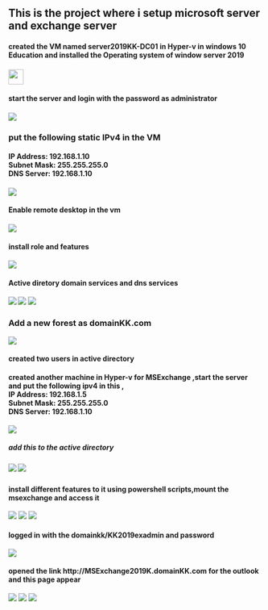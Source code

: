 <h2> This is the project where i setup microsoft  server and exchange server </h2>
<h4> created the VM named server2019KK-DC01 in Hyper-v in windows 10 Education and installed the Operating system of window server 2019 <h4>
<img src= "images\Picture1.jpg" width ="30px" >
<h4>start the server and login with the password as administrator <h4>
<img src="images\Picture2.jpg" >
<h3> put  the following static IPv4 in the VM </h3>
<h4 >IP Address: 192.168.1.10 <br>
Subnet Mask: 255.255.255.0  <br>
DNS Server: 192.168.1.10 <br> <h4>
<img src= "images\Picture3.jpg"  >
<h4> Enable remote desktop in the vm <h4>
<img src= "images\Picture4.png" >
<h4> install role and features <h4>
<img src = "images\Picture5.jpg" >
<h4> Active diretory domain services 
 and dns services <h4>
<img src="images\Picture6.jpg" >
<img src="images\Picture7.jpg" >
<img src="images\Picture8.jpg">
<h3> Add a new forest as domainKK.com </h3>
<img src="images\Picture9.jpg">
<h4> created two users in active directory <h4>
<h4> created another machine in Hyper-v for MSExchange ,start the server and put the following ipv4 in this ,<br>IP Address: 192.168.1.5 <br>
Subnet Mask: 255.255.255.0<br>
DNS Server: 192.168.1.10<br>
</h4>
<img src="images\Picture10.jpg">
<h5> add this to the active directory <h5>
<img src="images\Picture11.jpg">
<img src="images\Picture12.jpg">
<h4>install different features to it using powershell scripts,mount the msexchange and access it</h4>
<img src="images\Picture13.jpg">
<img src="images\Picture14.jpg">
<img src="images\Picture15.png">
<h4>logged in with the domainkk/KK2019exadmin and password </h4> 
<img src="images\Picture16.png">
<h4> opened the link http://MSExchange2019K.domainKK.com for the outlook and this page appear </h4>
<img src="images\Picture17.png">
<img src="images\Picture18.png">
<img src="images\Picture19.png">

